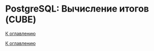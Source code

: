 # PostgreSQL: Вычисление итогов (CUBE)

<!--

-->

[К оглавлению](../README.md)



[К оглавлению](../README.md)
